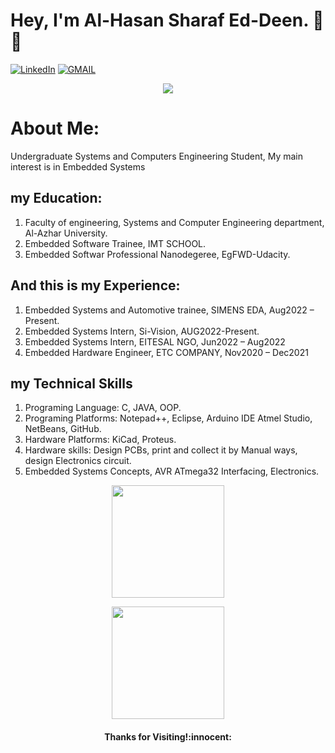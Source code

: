 # Hey, I'm Al-Hasan Sharaf Ed-Deen. 🤝😎
<p align="left">
    <a href="https://www.linkedin.com/in/alhasansharafeddeen/"><img src="https://img.shields.io/badge/LinkedIn-%230177B5?style=flat&logo=linkedin&logoColor=white" alt="LinkedIn" title="LinkedIn"/></a>
    <a href="mailto:al.hasanameer704@gmail.com"><img img src="https://img.shields.io/badge/-Gmail-c14438?style=flat&logo=Gmail&logoColor=white" alt="GMAIL" title="GMAIL"/></a>
  </p>
 <p align="center">
 <a href="https://github.com/DenverCoder1/readme-typing-svg"><img src="https://readme-typing-svg.herokuapp.com?color=36BCF7FF&center=true&vCenter=true&lines=Undergraduate+Embedded+Software+Engineer&center=true&width=500&height=50"></a>
</p>

# About Me:   
Undergraduate Systems and Computers Engineering Student, My main interest is in Embedded Systems 

## my Education:

1. Faculty of engineering, Systems and Computer Engineering department, Al-Azhar University.
2. Embedded Software Trainee, IMT SCHOOL.
3. Embedded Softwar Professional Nanodegeree, EgFWD-Udacity.

## And this is my Experience:
1. Embedded Systems and Automotive trainee, SIMENS EDA, Aug2022 – Present.
2. Embedded Systems Intern, Si-Vision, AUG2022-Present.
3. Embedded Systems Intern, EITESAL NGO, Jun2022 – Aug2022
4. Embedded Hardware Engineer, ETC COMPANY, Nov2020 – Dec2021

## my Technical Skills
1. Programing Language: C, JAVA, OOP.
2. Programing Platforms: Notepad++, Eclipse, Arduino IDE Atmel Studio, NetBeans, GitHub.
3. Hardware Platforms: KiCad, Proteus.
4. Hardware skills: Design PCBs, print and collect it by Manual ways, design Electronics circuit.
5. Embedded Systems Concepts, AVR ATmega32 Interfacing, Electronics.

<p align="center">
<a href="https://github.com/Al-HasanSharafEd-Deen">
  <img height="180em" src="https://github-readme-stats-eight-theta.vercel.app/api?username=Al-HasanSharafEd-Deen&show_icons=true&theme=algolia&include_all_commits=true&count_private=true"/>
</a>
</p>

<p align="center">
<a href="https://github.com/Al-HasanSharafEd-Deen">
  <img height="180em" src="https://github-readme-stats-eight-theta.vercel.app/api/top-langs/?username=Al-HasanSharafEd-Deen&layout=compact&langs_count=8&theme=algolia"/>
</a>
</p>

<h4 align="center"> Thanks for Visiting!:innocent:</h4>












